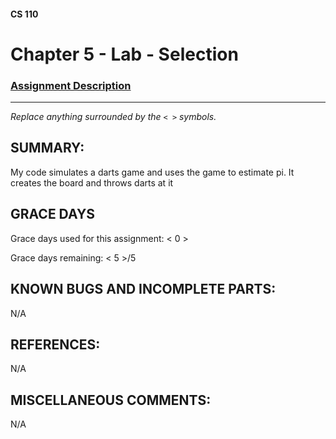 #### CS 110
# Chapter 5 - Lab - Selection

### [Assignment Description](https://docs.google.com/document/d/1QfPsRfo1kZoQw4p0DhjxZskNfE0eLAV6Z6SgPSleDM4/edit?usp=sharing)

***

_Replace anything surrounded by the `< >` symbols._

## SUMMARY:
 My code simulates a darts game and uses the game to estimate pi. It creates the board and throws darts at it

## GRACE DAYS
Grace days used for this assignment: < 0 >

Grace days remaining: < 5 >/5

## KNOWN BUGS AND INCOMPLETE PARTS:
 N/A

## REFERENCES:
 N/A

## MISCELLANEOUS COMMENTS:
 N/A
